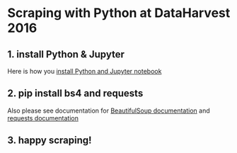 # Scraping with Python at DataHarvest 2016

## 1. install Python & Jupyter
Here is how you [install Python and Jupyter notebook](http://jupyter.readthedocs.io/en/latest/install.html)

## 2. pip install bs4 and requests
Also please see documentation for [BeautifulSoup documentation](https://www.crummy.com/software/BeautifulSoup/bs4/doc/) and [requests documentation](http://docs.python-requests.org/en/master/)

## 3. happy scraping!
